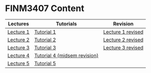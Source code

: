 # FINM3407 Content

| Lectures | Tutorials | Revision | 
| --- | --- | --- |
| [Lecture 1](lecture1.html) | [Tutorial 1](tutorial1.html) | [Lecture 1 revised](lecture1revision.html)
| [Lecture 2](lecture2.html) | [Tutorial 2](tutorial2.html) |[Lecture 2 revised](lecture2revision.html)
| [Lecture 3](lecture3.html) | [Tutorial 3](tutorial3.html) | [Lecture 3 revised](lecture3revision.html)
| [Lecture 4](lecture4.html) | [Tutorial 4 (midsem revision)](tutorial4.html) |
| [Lecture 5](lecture5_revision.html) | [Tutorial 5](tutorial5.html) |
